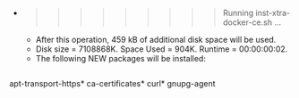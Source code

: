 * >>>>>>>>> Running inst-xtra-docker-ce.sh ...
  * After this operation, 459 kB of additional disk space will be used.
  * Disk size = 7108868K. Space Used = 904K. Runtime = 00:00:00:02.
  * The following NEW packages will be installed:
  ```bash
apt-transport-https* ca-certificates* curl* gnupg-agent
  ```
